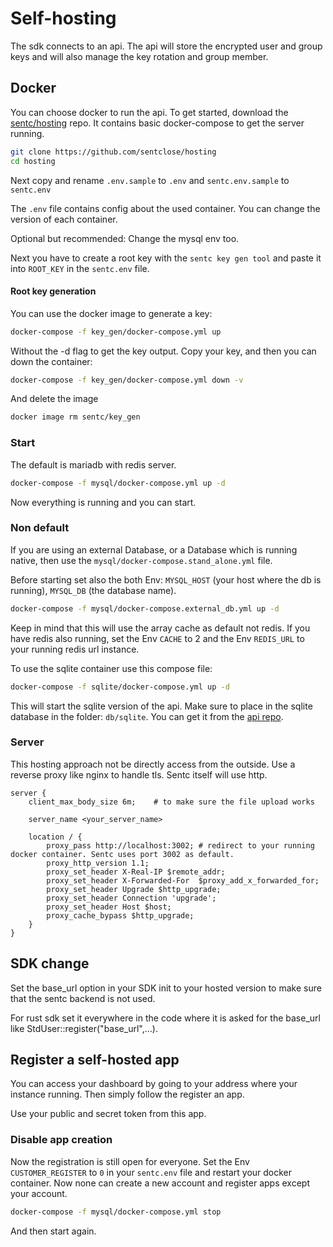 # Self-hosting

The sdk connects to an api.
The api will store the encrypted user and group keys and will also manage the key rotation and group member.

## Docker

You can choose docker to run the api. To get started, download the [sentc/hosting](https://github.com/sentclose/hosting)
repo.
It contains basic docker-compose to get the server running.

```bash
git clone https://github.com/sentclose/hosting
cd hosting
```

Next copy and rename `.env.sample` to `.env` and `sentc.env.sample` to `sentc.env`

The `.env` file contains config about the used container. You can change the version of each container.

Optional but recommended: Change the mysql env too.

Next you have to create a root key with the `sentc key gen tool` and paste it into `ROOT_KEY` in the `sentc.env` file.

#### Root key generation

You can use the docker image to generate a key:

```bash
docker-compose -f key_gen/docker-compose.yml up
```

Without the -d flag to get the key output. Copy your key, and then you can down the container:

```bash
docker-compose -f key_gen/docker-compose.yml down -v
```

And delete the image

```bash
docker image rm sentc/key_gen
```

### Start

The default is mariadb with redis server.

```bash
docker-compose -f mysql/docker-compose.yml up -d
```

Now everything is running and you can start.

### Non default

If you are using an external Database, or a Database which is running native, then use
the `mysql/docker-compose.stand_alone.yml` file.

Before starting set also the both Env: `MYSQL_HOST` (your host where the db is running), `MYSQL_DB` (the database name).

```bash
docker-compose -f mysql/docker-compose.external_db.yml up -d
```

Keep in mind that this will use the array cache as default not redis. If you have redis also running, set the
Env `CACHE` to 2
and the Env `REDIS_URL` to your running redis url instance.

To use the sqlite container use this compose file:

```bash
docker-compose -f sqlite/docker-compose.yml up -d
```

This will start the sqlite version of the api. Make sure to place in the sqlite database in the folder: `db/sqlite`.
You can get it from the [api repo](https://github.com/sentclose/sentc-api/blob/master/db/sqlite/db.sqlite3).

### Server

This hosting approach not be directly access from the outside. Use a reverse proxy like nginx to handle tls.
Sentc itself will use http.

```text
server {
    client_max_body_size 6m;    # to make sure the file upload works
    
    server_name <your_server_name>
    
    location / {
        proxy_pass http://localhost:3002; # redirect to your running docker container. Sentc uses port 3002 as default.
        proxy_http_version 1.1;
        proxy_set_header X-Real-IP $remote_addr;
        proxy_set_header X-Forwarded-For  $proxy_add_x_forwarded_for;
        proxy_set_header Upgrade $http_upgrade;
        proxy_set_header Connection 'upgrade';
        proxy_set_header Host $host;
        proxy_cache_bypass $http_upgrade;
    }
}
```

## SDK change

Set the base_url option in your SDK init to your hosted version to make sure that the sentc backend is not used.

For rust sdk set it everywhere in the code where it is asked for the base_url like StdUser::register("base_url",...).

## Register a self-hosted app

You can access your dashboard by going to your address where your instance running.
Then simply follow the register an app.

Use your public and secret token from this app.

### Disable app creation

Now the registration is still open for everyone. Set the Env `CUSTOMER_REGISTER` to `0` in your `sentc.env` file and
restart your docker container.
Now none can create a new account and register apps except your account.

```bash
docker-compose -f mysql/docker-compose.yml stop
```

And then start again.